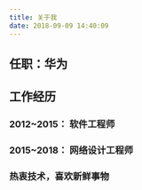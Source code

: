 ```yaml
---
title: 关于我
date: 2018-09-09 14:40:09
---
```



## 任职：华为

## 工作经历

### 2012~2015： 软件工程师

### 2015~2018： 网络设计工程师

### 热衷技术，喜欢新鲜事物
